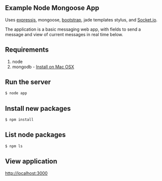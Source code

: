 ## Example Node Mongoose App
Uses [expressjs](http://expressjs.com), mongoose, [bootstrap](http://getbootstrap.com), jade templates stylus, and [Socket.io](http://socket.io).

The application is a basic messaging web app, with fields to send a message and view of current messages in real time below.

## Requirements
1. node
2. mongodb - [Install on Mac OSX](http://docs.mongodb.org/manual/tutorial/install-mongodb-on-os-x/)

## Run the server
```bash
$ node app
```

## Install new packages
```bash
$ npm install
```

## List node packages
```bash
$ npm ls
```

## View application
[http://localhost:3000](http://localhost:3000)

